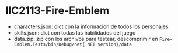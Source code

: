 # IIC2113-Fire-Emblem


- characters.json: dict con la informacion de todos los personajes
- skills.json: dict con todas las habilidades del juego
- data.zip: zip con los archivos para testear, descomprimir en ```Fire-Emblem.Tests/bin/Debug/net{.NET version}/data```
